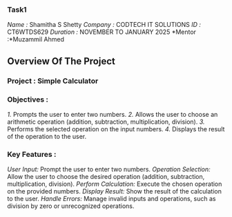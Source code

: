 ### Task1

*Name :* Shamitha S Shetty
*Company :* CODTECH IT SOLUTIONS
*ID :* CT6WTDS629
*Duration :* NOVEMBER TO JANUARY 2025
*Mentor :*Muzammil Ahmed

## Overview Of The Project

### Project : Simple Calculator

### Objectives :
*1.* Prompts the user to enter two numbers.
*2.* Allows the user to choose an arithmetic operation (addition, subtraction, multiplication, division).
*3.* Performs the selected operation on the input numbers.
*4.* Displays the result of the operation to the user.

### Key Features : 
*User Input:* Prompt the user to enter two numbers.
*Operation Selection:* Allow the user to choose the desired operation (addition, subtraction, multiplication, division).
*Perform Calculation:* Execute the chosen operation on the provided numbers.
*Display Result:* Show the result of the calculation to the user.
*Handle Errors:* Manage invalid inputs and operations, such as division by zero or unrecognized operations.
